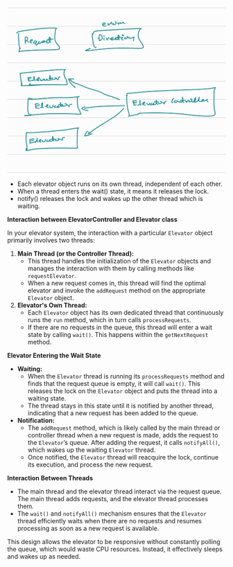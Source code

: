 ![1000001499.jpg](https://raw.githubusercontent.com/spaden/elevator_LLD/main/1000001499.jpg)

- Each elevator object runs on its own thread, independent of each other.
- When a thread enters the wait() state, it means it releases the lock.
- notify() releases the lock and wakes up the other thread which is waiting.

**Interaction between ElevatorController and Elevator class**

In your elevator system, the interaction with a particular `Elevator` object primarily involves two threads:

1. **Main Thread (or the Controller Thread):**
    - This thread handles the initialization of the `Elevator` objects and manages the interaction with them by calling methods like `requestElevator`.
    - When a new request comes in, this thread will find the optimal elevator and invoke the `addRequest` method on the appropriate `Elevator` object.
2. **Elevator's Own Thread:**
    - Each `Elevator` object has its own dedicated thread that continuously runs the `run` method, which in turn calls `processRequests`.
    - If there are no requests in the queue, this thread will enter a wait state by calling `wait()`. This happens within the `getNextRequest` method.

**Elevator Entering the Wait State**

- **Waiting:**
    - When the `Elevator` thread is running its `processRequests` method and finds that the request queue is empty, it will call `wait()`. This releases the lock on the `Elevator` object and puts the thread into a waiting state.
    - The thread stays in this state until it is notified by another thread, indicating that a new request has been added to the queue.
- **Notification:**
    - The `addRequest` method, which is likely called by the main thread or controller thread when a new request is made, adds the request to the `Elevator`’s queue. After adding the request, it calls `notifyAll()`, which wakes up the waiting `Elevator` thread.
    - Once notified, the `Elevator` thread will reacquire the lock, continue its execution, and process the new request.

**Interaction Between Threads**

- The main thread and the elevator thread interact via the request queue. The main thread adds requests, and the elevator thread processes them.
- The `wait()` and `notifyAll()` mechanism ensures that the `Elevator` thread efficiently waits when there are no requests and resumes processing as soon as a new request is available.

This design allows the elevator to be responsive without constantly polling the queue, which would waste CPU resources. Instead, it effectively sleeps and wakes up as needed.
